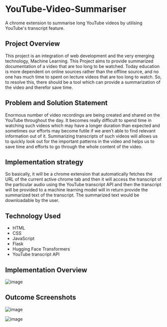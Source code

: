 # YouTube-Video-Summariser
A chrome extension to summarise long YouTube videos by utilising YouTube's transcript feature.

## Project Overview
This project is an integration of web development and the very emerging technology, Machine Learning. This Project aims to provide summarized documentation of a video that are too long to be watched. Today education is more dependent on online sources rather than the offline source, and no one has much time to spent on lecture videos that are too long to watch. So, to resolve this, there should be a tool which can provide a summarization of the video and therefor save time.

## Problem and Solution Statement
Enormous number of video recordings are being created and shared on the YouTube throughout the day. It becomes really difficult to spend time in watching such videos which may have a longer duration than expected and sometimes our efforts may become futile if we aren’t able to find relevant information out of it. Summarizing transcripts of such videos will allows us to quickly look out for the important patterns in the video and helps us to save time and efforts to go through the whole content of the video.

## Implementation strategy
So basically, it will be a chrome extension that automatically fetches the URL of the current active chrome tab and then it will access the transcript of the particular audio using the YouTube transcript API and then the transcript will be provided to a machine learning model will in return provide the summarized text of the transcript. The summarized text would be downloadable by the user.

## Technology Used
- HTML
- CSS
- JavaScript
- Flask
- Hugging Face Transformers
- YouTube transcript API

## Implementation Overview

![image](https://github.com/aditya-bhatt-coder/YouTube-video-summarizer/assets/92912770/0fb88427-6e67-4c10-95cc-adbd88e8cc34)


## Outcome Screenshots

![image](https://github.com/aditya-bhatt-coder/YouTube-video-summarizer/assets/92912770/69bfae48-c669-471c-8a11-a358bc1232fa)


![image](https://github.com/aditya-bhatt-coder/YouTube-video-summarizer/assets/92912770/6babda11-511a-42e0-88cf-74db910a641a)
